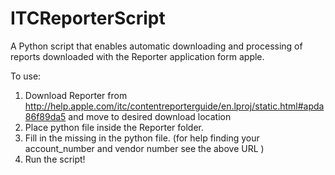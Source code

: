 # ITCReporterScript
A Python script that enables automatic downloading and processing of reports downloaded with the Reporter application form apple.

To use:
1) Download Reporter from http://help.apple.com/itc/contentreporterguide/en.lproj/static.html#apda86f89da5 and move to desired download location
2) Place python file inside the Reporter folder.
3) Fill in the missing in the python file. (for help finding your account_number and vendor number see the above URL )
4) Run the script!
